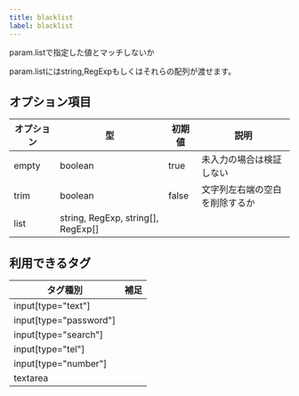 ```yaml
---
title: blacklist
label: blacklist
---
```


param.listで指定した値とマッチしないか

param.listにはstring,RegExpもしくはそれらの配列が渡せます。

## オプション項目

| オプション | 型                                 | 初期値 | 説明             |
|------------|------------------------------------|--------|------------------|
| empty      | boolean                            | true   | 未入力の場合は検証しない |
| trim       | boolean                            | false  | 文字列左右端の空白を削除するか |
| list       | string, RegExp, string[], RegExp[] |        |      |

## 利用できるタグ

| タグ種別               | 補足 |
|------------------------|------|
| input[type="text"]     |      |
| input[type="password"] |      |
| input[type="search"]   |      |
| input[type="tel"]      |      |
| input[type="number"]   |      |
| textarea               |      |
